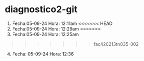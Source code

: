 # diagnostico2-git
1. Fecha:05-09-24 Hora: 12:11am
<<<<<<< HEAD
3. Fecha:05-09-24 Hora: 12:29am
=======
2. Fecha:05-09-24 Hora: 12:25am
>>>>>>> fac/i20213tn035-002
4. Fecha: 05-09-24 Hora: 12:36

